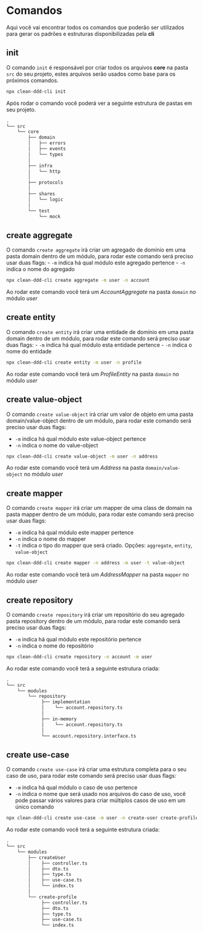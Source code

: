 # Comandos
Aqui você vai encontrar todos os comandos que poderão ser utilizados para gerar os padrões e estruturas disponibilizadas pela **cli**

## init
O comando `init` é responsável por criar todos os arquivos **core** na pasta `src` do seu projeto,
estes arquivos serão usados como base para os próximos comandos.
```bash
npx clean-ddd-cli init
```
Após rodar o comando você poderá ver a seguinte estrutura de pastas em seu projeto.
```txt
.
└── src
    └── core
        ├── domain
        │   ├── errors
        │   ├── events
        │   └── types
        │
        ├── infra
        │   └── http
        │
        ├── protocols
        │
        ├── shares
        │   └── logic
        │
        └── test
            └── mock
```

## create aggregate
O comando `create aggregate` irá criar um agregado de domínio em uma pasta domain dentro de um módulo, para rodar este comando será preciso usar duas flags: 
    - `-m` indica há qual módulo este agregado pertence
    - `-n` indica o nome do agregado
```bash
npx clean-ddd-cli create aggregate -m user -n account
```
Ao rodar este comando você terá um _AccountAggregate_ na pasta `domain` no módulo _user_ 

## create entity
O comando `create entity` irá criar uma entidade de domínio em uma pasta domain dentro de um módulo, para rodar este comando será preciso usar duas flags: 
    - `-m` indica há qual módulo esta entidade pertence
    - `-n` indica o nome do entidade
```bash
npx clean-ddd-cli create entity -m user -n profile
```
Ao rodar este comando você terá um _ProfileEntity_ na pasta `domain` no módulo _user_ 

## create value-object
O comando `create value-object` irá criar um valor de objeto em uma pasta domain/value-object dentro de um módulo, para rodar este comando será preciso usar duas flags: 
- `-m` indica há qual módulo este value-object pertence
- `-n` indica o nome do value-object
```bash
npx clean-ddd-cli create value-object -m user -n address
```
Ao rodar este comando você terá um _Address_ na pasta `domain/value-object` no módulo _user_ 

## create mapper
O comando `create mapper` irá criar um mapper de uma class de domain na pasta mapper dentro de um módulo, para rodar este comando será preciso usar duas flags:
- `-m` indica há qual módulo este mapper pertence
- `-n` indica o nome do mapper
- `-t` indica o tipo do mapper que será criado. Opções: `aggregate`, `entity`, `value-object`
```bash
npx clean-ddd-cli create mapper -n address -m user -t value-object
```
Ao rodar este comando você terá um _AddressMapper_ na pasta `mapper` no módulo _user_ 

## create repository
O comando `create repository` irá criar um repositório do seu agregado pasta repository dentro de um módulo, para rodar este comando será preciso usar duas flags:
- `-m` indica há qual módulo este repositório pertence
- `-n` indica o nome do repositório
```bash
npx clean-ddd-cli create repository -n account -m user
```
Ao rodar este comando você terá a seguinte estrutura criada:
```txt
.
└── src
    └── modules
        └── repository
             ├── implementation
             │    └── account.repository.ts
             │
             ├── in-memory
             │    └── account.repository.ts
             │
             └── account.repository.interface.ts
```


## create use-case
O comando `create use-case` irá criar uma estrutura completa para o seu caso de uso, para rodar este comando será preciso usar duas flags: 
- `-m` indica há qual módulo o caso de uso pertence
- `-n` indica o nome que será usado nos arquivos do caso de uso, você pode passar vários valores para criar múltiplos casos de uso em um único comando
```bash
npx clean-ddd-cli create use-case -m user -n create-user create-profile
```
Ao rodar este comando você terá a seguinte estrutura criada:
```txt
.
└── src
    └── modules
        ├── createUser
        │    ├── controller.ts
        │    ├── dto.ts
        │    ├── type.ts
        │    ├── use-case.ts
        │    └── index.ts
        │
        └── create-profile
             ├── controller.ts
             ├── dto.ts
             ├── type.ts
             ├── use-case.ts
             └── index.ts
```